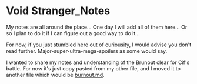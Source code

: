 # Void Stranger_Notes

My notes are all around the place... One day I will add all of them here... Or so I plan to do it if I can figure out a good way to do it...

For now, if you just stumbled here out of curiousity, I would advise you don't read further. Major-super-ultra-mega-spoilers as some would say.

I wanted to share my notes and understanding of the Brunout clear for Cif's battle. For now it's just copy pasted from my other file, and I moved it to another file which would be [burnout.md](./burnout.md).
